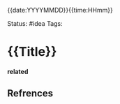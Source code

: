 {{date:YYYYMMDD}}{{time:HHmm}}

Status: #idea
Tags:

# {{Title}}










#### related


## Refrences




